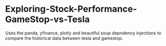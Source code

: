 # Exploring-Stock-Performance-GameStop-vs-Tesla
Uses the panda, yfinance, plotly and beautiful soup depndency injections to compare the historical data between tesla and gamestop.
